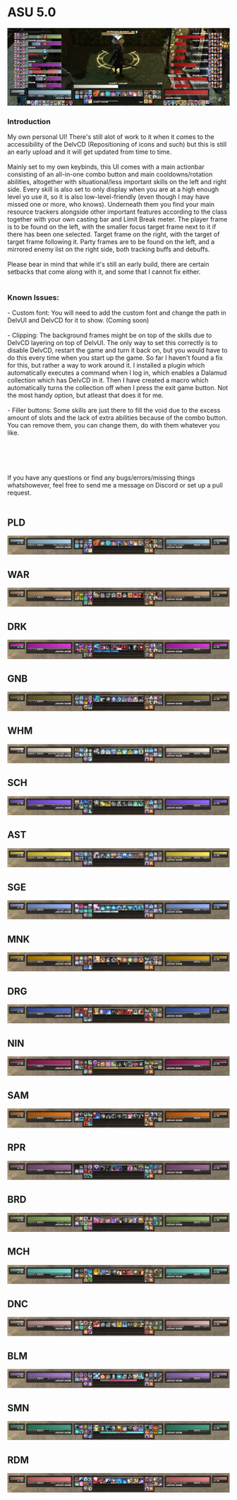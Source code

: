 <h1>ASU 5.0</h1>
<img src="./Previews/FullView.jpg"/>
<h3>Introduction</h3>
My own personal UI! There's still alot of work to it when it comes to the accessibility of the DelvCD (Repositioning of icons and such) but this is still an early upload and it will get updated from time to time.
<br><br>
Mainly set to my own keybinds, this UI comes with a main actionbar consisting of an all-in-one combo button and main cooldowns/rotation abilities, altogether with situational/less important skills on the left and right side. Every skill is also set to only display when you are at a high enough level yo use it, so it is also low-level-friendly (even though I may have missed one or more, who knows). Underneath them you find your main resource trackers alongside other important features according to the class together with your own casting bar and Limit Break meter. The player frame is to be found on the left, with the smaller focus target frame next to it if there has been one selected. Target frame on the right, with the target of target frame following it. Party frames are to be found on the left, and a mirrored enemy list on the right side, both tracking buffs and debuffs.
<br><br>
Please bear in mind that while it's still an early build, there are certain setbacks that come along with it, and some that I cannot fix either.
<br><br>
<h3>Known Issues:</h3>
- Custom font: You will need to add the custom font and change the path in DelvUI and DelvCD for it to show. (Coming soon)<br><br>
- Clipping: The background frames might be on top of the skills due to DelvCD layering on top of DelvUI. The only way to set this correctly is to disable DelvCD, restart the game and turn it back on, but you would have to do this every time when you start up the game. So far I haven't found a fix for this, but rather a way to work around it. I installed a plugin which automatically executes a command when I log in, which enables a Dalamud collection which has DelvCD in it. Then I have created a macro which automatically turns the collection off when I press the exit game button. Not the most handy option, but atleast that does it for me.<br><br>
- Filler buttons: Some skills are just there to fill the void due to the excess amount of slots and the lack of extra abilities because of the combo button. You can remove them, you can change them, do with them whatever you like.
<br><br>
<br><br>
<br><br>
If you have any questions or find any bugs/errors/missing things whatshowever, feel free to send me a message on Discord or set up a pull request.
<br><br>
<h2>PLD</h2>
<img src="./Previews/PLD.jpeg"/>

<h2>WAR</h2>
<img src="./Previews/WAR.jpeg"/>

<h2>DRK</h2>
<img src="./Previews/DRK.jpeg"/>

<h2>GNB</h2>
<img src="./Previews/GNB.jpeg"/>

<h2>WHM</h2>
<img src="./Previews/WHM.jpeg"/>

<h2>SCH</h2>
<img src="./Previews/SCH.jpeg"/>

<h2>AST</h2>
<img src="./Previews/AST.jpeg"/>

<h2>SGE</h2>
<img src="./Previews/SGE.jpeg"/>

<h2>MNK</h2>
<img src="./Previews/MNK.jpeg"/>

<h2>DRG</h2>
<img src="./Previews/DRG.jpeg"/>

<h2>NIN</h2>
<img src="./Previews/NIN.jpeg"/>

<h2>SAM</h2>
<img src="./Previews/SAM.jpeg"/>

<h2>RPR</h2>
<img src="./Previews/RPR.jpeg"/>

<h2>BRD</h2>
<img src="./Previews/BRD.jpeg"/>

<h2>MCH</h2>
<img src="./Previews/MCH.jpeg"/>

<h2>DNC</h2>
<img src="./Previews/DNC.jpeg"/>

<h2>BLM</h2>
<img src="./Previews/BLM.jpeg"/>

<h2>SMN</h2>
<img src="./Previews/SMN.jpeg"/>

<h2>RDM</h2>
<img src="./Previews/RDM.jpeg"/>
